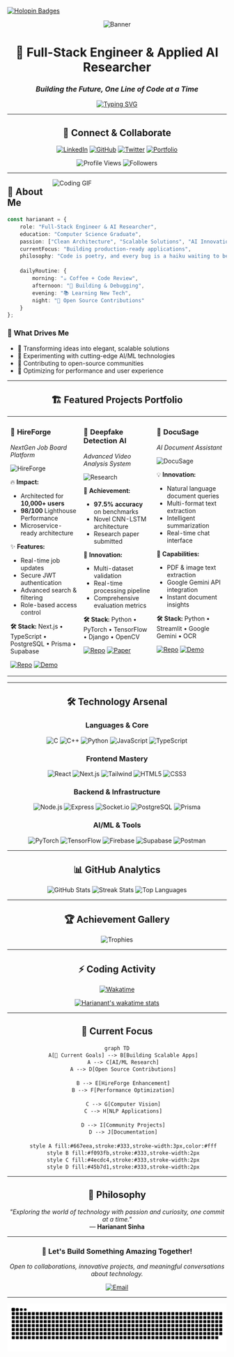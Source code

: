 [![Holopin Badges](https://holopin.me/hsinha11)](https://holopin.io/@hsinha11)

<div align="center">
  
![Banner](https://capsule-render.vercel.app/api?type=waving&height=400&color=0:667eea,50:764ba2,100:f093fb&text=Harianant%20Sinha&reversal=false&textBg=false&fontAlignY=40&animation=fadeIn&strokeWidth=2&fontSize=60&fontColor=ffffff&stroke=ffffff)

</div>

<div align="center">
  
# 🚀 Full-Stack Engineer & Applied AI Researcher
### *Building the Future, One Line of Code at a Time*

[![Typing SVG](https://readme-typing-svg.herokuapp.com?font=Fira+Code&size=22&duration=3000&pause=1000&color=667EEA&center=true&vCenter=true&multiline=true&width=600&height=100&lines=Welcome+to+my+digital+universe!;Crafting+scalable+solutions;Exploring+AI+frontiers;Always+learning%2C+always+building)](https://git.io/typing-svg)

</div>

---

<div align="center">

## 🌌 **Connect & Collaborate**

[![LinkedIn](https://img.shields.io/badge/LinkedIn-0077B5?style=for-the-badge&logo=linkedin&logoColor=white&labelColor=0077B5)](https://www.linkedin.com/in/harianantsinha/)
[![GitHub](https://img.shields.io/badge/GitHub-100000?style=for-the-badge&logo=github&logoColor=white&labelColor=181717)](https://github.com/HSinha11)
[![Twitter](https://img.shields.io/badge/Twitter-1DA1F2?style=for-the-badge&logo=twitter&logoColor=white&labelColor=1DA1F2)](https://x.com/HarianantS)
[![Portfolio](https://img.shields.io/badge/Portfolio-FF5722?style=for-the-badge&logo=firefox&logoColor=white&labelColor=FF5722)](#)

![Profile Views](https://komarev.com/ghpvc/?username=Hsinha11&color=667eea&style=for-the-badge&label=Profile+Views)
![Followers](https://img.shields.io/github/followers/HSinha11?style=for-the-badge&color=764ba2&labelColor=667eea)

</div>

---

<img align="right" alt="Coding GIF" width="400" src="https://media.giphy.com/media/qgQUggAC3Pfv687qPC/giphy.gif">

## 🧠 **About Me**

```typescript
const harianant = {
    role: "Full-Stack Engineer & AI Researcher",
    education: "Computer Science Graduate",
    passion: ["Clean Architecture", "Scalable Solutions", "AI Innovation"],
    currentFocus: "Building production-ready applications",
    philosophy: "Code is poetry, and every bug is a haiku waiting to be fixed",
    
    dailyRoutine: {
        morning: "☕ Coffee + Code Review",
        afternoon: "🔨 Building & Debugging", 
        evening: "📚 Learning New Tech",
        night: "🌙 Open Source Contributions"
    }
};
```

### 🎯 **What Drives Me**
- 🔮 Transforming ideas into elegant, scalable solutions
- 🧪 Experimenting with cutting-edge AI/ML technologies  
- 🌱 Contributing to open-source communities
- 🚀 Optimizing for performance and user experience

---

<div align="center">

## 🏗️ **Featured Projects Portfolio**

</div>

<table>
<tr>
<td width="33%" valign="top">

### 🎯 **HireForge**
*NextGen Job Board Platform*

![HireForge](https://img.shields.io/badge/Status-Production%20Ready-brightgreen?style=flat-square)

🔥 **Impact:**
- Architected for **10,000+ users**
- **98/100** Lighthouse Performance
- Microservice-ready architecture

✨ **Features:**
- Real-time job updates
- Secure JWT authentication  
- Advanced search & filtering
- Role-based access control

**🛠️ Stack:** Next.js • TypeScript • PostgreSQL • Prisma • Supabase

[![Repo](https://img.shields.io/badge/Code-GitHub-181717?style=flat-square&logo=github)](https://github.com/Hsinha11/HireForge)
[![Demo](https://img.shields.io/badge/Live-Demo-00C7B7?style=flat-square&logo=vercel)](https://hireforge-new.vercel.app/)

</td>
<td width="33%" valign="top">

### 🤖 **Deepfake Detection AI**
*Advanced Video Analysis System*

![Research](https://img.shields.io/badge/Status-Research%20Complete-blue?style=flat-square)

🎯 **Achievement:**
- **97.5% accuracy** on benchmarks
- Novel CNN-LSTM architecture
- Research paper submitted

🔬 **Innovation:**
- Multi-dataset validation
- Real-time processing pipeline
- Comprehensive evaluation metrics

**🛠️ Stack:** Python • PyTorch • TensorFlow • Django • OpenCV

[![Repo](https://img.shields.io/badge/Code-GitHub-181717?style=flat-square&logo=github)](https://github.com/Hsinha11/Deepfake_detection_using_deep_learning)
[![Paper](https://img.shields.io/badge/Research-Paper-FF6B6B?style=flat-square&logo=adobeacrobatreader)](#)

</td>
<td width="33%" valign="top">

### 📄 **DocuSage**
*AI Document Assistant*

![DocuSage](https://img.shields.io/badge/Status-Live-success?style=flat-square)

💡 **Innovation:**
- Natural language document queries
- Multi-format text extraction
- Intelligent summarization
- Real-time chat interface

🌟 **Capabilities:**
- PDF & image text extraction
- Google Gemini API integration
- Instant document insights

**🛠️ Stack:** Python • Streamlit • Google Gemini • OCR

[![Repo](https://img.shields.io/badge/Code-GitHub-181717?style=flat-square&logo=github)](https://github.com/Hsinha11/DocuSage-AI-Document-Assistant)
[![Demo](https://img.shields.io/badge/Try-Live-4285F4?style=flat-square&logo=streamlit)](https://docusage.streamlit.app/)

</td>
</tr>
</table>

---

<div align="center">

## 🛠️ **Technology Arsenal**

</div>

<div align="center">

### **Languages & Core**
![C](https://img.shields.io/badge/C-A8B9CC?style=for-the-badge&logo=c&logoColor=black)
![C++](https://img.shields.io/badge/C++-00599C?style=for-the-badge&logo=cplusplus&logoColor=white)
![Python](https://img.shields.io/badge/Python-FFD43B?style=for-the-badge&logo=python&logoColor=blue)
![JavaScript](https://img.shields.io/badge/JavaScript-F7DF1E?style=for-the-badge&logo=javascript&logoColor=black)
![TypeScript](https://img.shields.io/badge/TypeScript-3178C6?style=for-the-badge&logo=typescript&logoColor=white)

### **Frontend Mastery**
![React](https://img.shields.io/badge/React-61DAFB?style=for-the-badge&logo=react&logoColor=black)
![Next.js](https://img.shields.io/badge/Next.js-000000?style=for-the-badge&logo=nextdotjs&logoColor=white)
![Tailwind](https://img.shields.io/badge/Tailwind_CSS-38B2AC?style=for-the-badge&logo=tailwind-css&logoColor=white)
![HTML5](https://img.shields.io/badge/HTML5-E34F26?style=for-the-badge&logo=html5&logoColor=white)
![CSS3](https://img.shields.io/badge/CSS3-1572B6?style=for-the-badge&logo=css3&logoColor=white)

### **Backend & Infrastructure**
![Node.js](https://img.shields.io/badge/Node.js-339933?style=for-the-badge&logo=nodedotjs&logoColor=white)
![Express](https://img.shields.io/badge/Express-000000?style=for-the-badge&logo=express&logoColor=white)
![Socket.io](https://img.shields.io/badge/Socket.io-010101?style=for-the-badge&logo=socketdotio&logoColor=white)
![PostgreSQL](https://img.shields.io/badge/PostgreSQL-4169E1?style=for-the-badge&logo=postgresql&logoColor=white)
![Prisma](https://img.shields.io/badge/Prisma-2D3748?style=for-the-badge&logo=prisma&logoColor=white)

### **AI/ML & Tools**
![PyTorch](https://img.shields.io/badge/PyTorch-EE4C2C?style=for-the-badge&logo=pytorch&logoColor=white)
![TensorFlow](https://img.shields.io/badge/TensorFlow-FF6F00?style=for-the-badge&logo=tensorflow&logoColor=white)
![Firebase](https://img.shields.io/badge/Firebase-FFCA28?style=for-the-badge&logo=firebase&logoColor=black)
![Supabase](https://img.shields.io/badge/Supabase-3FCF8E?style=for-the-badge&logo=supabase&logoColor=white)
![Postman](https://img.shields.io/badge/Postman-FF6C37?style=for-the-badge&logo=postman&logoColor=white)

</div>

---

<div align="center">

## 📊 **GitHub Analytics**

<img width="49%" src="https://github-readme-stats.vercel.app/api?username=Hsinha11&show_icons=true&theme=tokyonight&hide_border=true&bg_color=0D1117&title_color=667eea&icon_color=f093fb&text_color=c9d1d9" alt="GitHub Stats"/>
<img width="49%" src="https://github-readme-streak-stats.herokuapp.com/?user=Hsinha11&theme=tokyonight&hide_border=true&background=0D1117&stroke=667eea&ring=f093fb&fire=667eea&currStreakLabel=f093fb" alt="Streak Stats"/>

<img width="60%" src="https://github-readme-stats.vercel.app/api/top-langs/?username=Hsinha11&theme=tokyonight&layout=compact&hide_border=true&bg_color=0D1117&title_color=667eea&text_color=c9d1d9" alt="Top Languages"/>

</div>

---

<div align="center">

## 🏆 **Achievement Gallery**

![Trophies](https://github-profile-trophy.vercel.app/?username=Hsinha11&theme=discord&no-frame=true&no-bg=true&margin-w=5&column=7&rank=SECRET,SSS,SS,S,AAA,AA,A)

</div>

---

<div align="center">

## ⚡ **Coding Activity**

[![Wakatime](https://wakatime.com/badge/user/05bebc06-1606-4c63-837a-90cc701eec10.svg?style=for-the-badge)](https://wakatime.com/@05bebc06-1606-4c63-837a-90cc701eec10)

[![Harianant's wakatime stats](https://github-readme-stats.vercel.app/api/wakatime?username=hsinha11&theme=tokyonight&hide_border=true&bg_color=0D1117&title_color=667eea&text_color=c9d1d9)](https://github.com/anuraghazra/github-readme-stats)

</div>

---

<div align="center">

## 🌟 **Current Focus**

```mermaid
graph TD
    A[🎯 Current Goals] --> B[Building Scalable Apps]
    A --> C[AI/ML Research]
    A --> D[Open Source Contributions]
    
    B --> E[HireForge Enhancement]
    B --> F[Performance Optimization]
    
    C --> G[Computer Vision]
    C --> H[NLP Applications]
    
    D --> I[Community Projects]
    D --> J[Documentation]
    
    style A fill:#667eea,stroke:#333,stroke-width:3px,color:#fff
    style B fill:#f093fb,stroke:#333,stroke-width:2px
    style C fill:#4ecdc4,stroke:#333,stroke-width:2px
    style D fill:#45b7d1,stroke:#333,stroke-width:2px
```

</div>

---

<div align="center">

## 💭 **Philosophy**



*"Exploring the world of technology with passion and curiosity, one commit at a time."*  
— **Harianant Sinha**

---

### 🤝 **Let's Build Something Amazing Together!**

*Open to collaborations, innovative projects, and meaningful conversations about technology.*

[![Email](https://img.shields.io/badge/Let's_Talk-667eea?style=for-the-badge&logo=gmail&logoColor=white)](mailto:harianantsinha2003@gmail.com)

---

<img src="https://raw.githubusercontent.com/platane/snk/output/github-contribution-grid-snake-dark.svg" alt="Snake Game"/>

</div>
